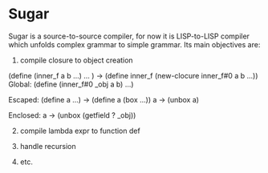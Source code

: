 # Sugar

Sugar is a source-to-source compiler, for now it is LISP-to-LISP compiler which unfolds complex grammar to simple grammar.
Its main objectives are:

1. compile closure to object creation

(define (inner_f a b ...) ... ) -> (define inner_f (new-clocure inner_f#0 a b ...))
                                   Global: (define (inner_f#0 _obj a b) ...)

Escaped: (define a ...) -> (define a (box ...))
         a -> (unbox a)

Enclosed: a -> (unbox (getfield ? _obj))

2. compile lambda expr to function def

3. handle recursion

4. etc.
